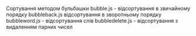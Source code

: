 Сортування методом бульбашки
bubble.js - відсортування в звичайному порядку
bubbleback.js відсортування в зворотньому порядку
bubbleword.js - відсортування слів
bubbledelete.js - відсортування з видаленням парних чисел
